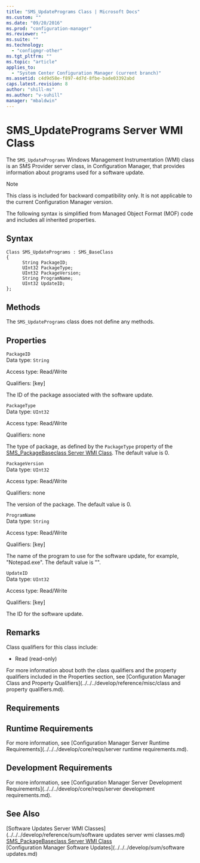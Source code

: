```yaml
---
title: "SMS_UpdatePrograms Class | Microsoft Docs"
ms.custom: ""
ms.date: "09/20/2016"
ms.prod: "configuration-manager"
ms.reviewer: ""
ms.suite: ""
ms.technology:
  - "configmgr-other"
ms.tgt_pltfrm: ""
ms.topic: "article"
applies_to:
  - "System Center Configuration Manager (current branch)"
ms.assetid: c4d9d58e-f897-4d7d-8fbe-bade03392abd
caps.latest.revision: 8
author: "shill-ms"
ms.author: "v-suhill"
manager: "mbaldwin"
---
```

# SMS_UpdatePrograms Server WMI Class
The `SMS_UpdatePrograms` Windows Management Instrumentation (WMI) class is an SMS Provider server class, in Configuration Manager, that provides information about programs used for a software update.  

> [!NOTE]
>  This class is included for backward compatibility only. It is not applicable to the current Configuration Manager version.  

 The following syntax is simplified from Managed Object Format (MOF) code and includes all inherited properties.  

## Syntax  

```  
Class SMS_UpdatePrograms : SMS_BaseClass  
{  
      String PackageID;  
      UInt32 PackageType;  
      UInt32 PackageVersion;  
      String ProgramName;  
      UInt32 UpdateID;  
};  
```  

## Methods  
 The `SMS_UpdatePrograms` class does not define any methods.  

## Properties  
 `PackageID`  
 Data type: `String`  

 Access type: Read/Write  

 Qualifiers: [key]  

 The ID of the package associated with the software update.  

 `PackageType`  
 Data type: `UInt32`  

 Access type: Read/Write  

 Qualifiers: none  

 The type of package, as defined by the `PackageType` property of the [SMS_PackageBaseclass Server WMI Class](../../../develop/reference/core/servers/configure/sms_packagebaseclass-server-wmi-class.md). The default value is 0.  

 `PackageVersion`  
 Data type: `UInt32`  

 Access type: Read/Write  

 Qualifiers: none  

 The version of the package. The default value is 0.  

 `ProgramName`  
 Data type: `String`  

 Access type: Read/Write  

 Qualifiers: [key]  

 The name of the program to use for the software update, for example, "Notepad.exe". The default value is "".  

 `UpdateID`  
 Data type: `UInt32`  

 Access type: Read/Write  

 Qualifiers: [key]  

 The ID for the software update.  

## Remarks  
 Class qualifiers for this class include:  

-   Read (read-only)  

 For more information about both the class qualifiers and the property qualifiers included in the Properties section, see [Configuration Manager Class and Property Qualifiers](../../../develop/reference/misc/class and property qualifiers.md).  

## Requirements  

## Runtime Requirements  
 For more information, see [Configuration Manager Server Runtime Requirements](../../../develop/core/reqs/server runtime requirements.md).  

## Development Requirements  
 For more information, see [Configuration Manager Server Development Requirements](../../../develop/core/reqs/server development requirements.md).  

## See Also  
 [Software Updates Server WMI Classes](../../../develop/reference/sum/software updates server wmi classes.md)   
 [SMS_PackageBaseclass Server WMI Class](../../../develop/reference/core/servers/configure/sms_packagebaseclass-server-wmi-class.md)   
 [Configuration Manager Software Updates](../../../develop/sum/software updates.md)
